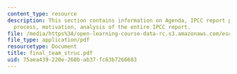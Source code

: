 ```yaml
---
content_type: resource
description: This section contains information on Agenda, IPCC report preparation
  process, motivation, analysis of the entire IPCC report.
file: /media/https%3A/open-learning-course-data-rc.s3.amazonaws.com/esd-342-advanced-system-architecture-spring-2006/75aea439220e260bab37fc63b7266683_final_team_struc.pdf
file_type: application/pdf
resourcetype: Document
title: final_team_struc.pdf
uid: 75aea439-220e-260b-ab37-fc63b7266683
---
```


